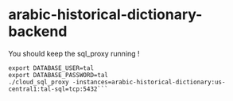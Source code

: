 # arabic-historical-dictionary-backend

You should keep the sql_proxy running !

```
export DATABASE_USER=tal
export DATABASE_PASSWORD=tal
./cloud_sql_proxy -instances=arabic-historical-dictionary:us-central1:tal-sql=tcp:5432```